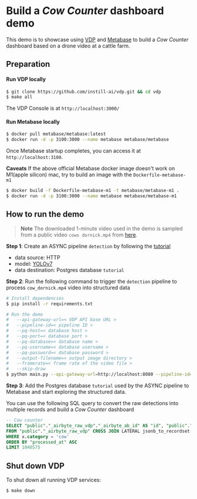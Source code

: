 # Build a _Cow Counter_ dashboard demo

This demo is to showcase using [VDP](https://github.com/instill-ai/vdp) and [Metabase](https://www.metabase.com) to build a _Cow Counter_ dashboard based on a drone video at a cattle farm.

## Preparation

#### Run VDP locally

```bash
$ git clone https://github.com/instill-ai/vdp.git && cd vdp
$ make all
```
The VDP Console is at `http://localhost:3000/`

#### Run Metabase locally

```bash
$ docker pull metabase/metabase:latest
$ docker run -d -p 3100:3000 --name metabase metabase/metabase
```

Once Metabase startup completes, you can access it at `http://localhost:3100`.

**Caveats**
If the above official Metabase docker image doesn't work on M1(apple silicon) mac, try to build an image with the `Dockerfile-metabase-m1`

```bash
$ docker build -f Dockerfile-metabase-m1 -t metabase/metabase-m1 .
$ docker run -d -p 3100:3000 --name metabase metabase/metabase-m1
```

## How to run the demo

> **Note**
> The downloaded 1-minute video used in the demo is sampled from a public video `cows dornick.mp4` from [here](https://dataverse.harvard.edu/dataset.xhtml?persistentId=doi:10.7910/DVN/YFDJRO).

**Step 1**: Create an ASYNC pipeline `detection` by following the [tutorial](https://www.instill.tech/tutorials/vdp-cow-counter)
   - data source: HTTP
   - model: [YOLOv7](https://github.com/instill-ai/model-yolov7-dvc)
   - data destination: Postgres database `tutorial`

**Step 2**: Run the following command to trigger the `detection` pipeline to process `cow_dornick.mp4` video into structured data

```bash
# Install dependencies
$ pip install -r requirements.txt

# Run the demo
#   --api-gateway-url=< VDP API base URL >
#   --pipeline-id=< pipeline ID >
#   --pq-host=< database host >
#   --pq-port=< database port >
#   --pq-database=< database name >
#   --pq-username=< database username >
#   --pq-password=< database password >
#   --output-filename=< output image directory >
#   --framerate=< frame rate of the video file >
#   --skip-draw
$ python main.py --api-gateway-url=http://localhost:8080 --pipeline-id=detection --pq-host=< database host > --pq-port=< database port > --pq-database=tutorial --pq-username=< database username > --pq-password=< database password > --skip-draw
```

**Step 3**: Add the Postgres database `tutorial` used by the ASYNC pipeline to Metabase and start exploring the structured data.

You can use the following SQL query to convert the raw detections into multiple records and build a _Cow Counter_ dashboard
```sql
-- Cow counter
SELECT "public"."_airbyte_raw_vdp"."_airbyte_ab_id" AS "id", "public"."_airbyte_raw_vdp"."_airbyte_data"->'index' AS "index", "public"."_airbyte_raw_vdp"."_airbyte_emitted_at" AS "processed_at", ceil(x.score) AS "count", x.category
FROM "public"."_airbyte_raw_vdp" CROSS JOIN LATERAL jsonb_to_recordset("public"."_airbyte_raw_vdp"."_airbyte_data"->'detection'->'objects') AS x(score numeric, category text)
WHERE x.category = 'cow'
ORDER BY "processed_at" ASC
LIMIT 1048575
```

## Shut down VDP

To shut down all running VDP services:
```
$ make down
```
